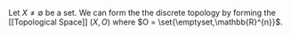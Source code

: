 Let $X \ne \emptyset$ be a set.
We can form the the discrete topology by forming the [[Topological Space]] $(X,O)$  where $O = \set{\emptyset,\mathbb{R}^{n}}$.